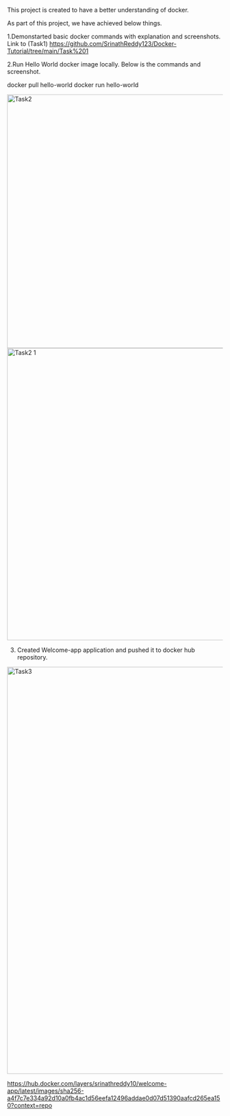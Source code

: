 This project is created to have a better understanding of docker.

As part of this project, we have achieved below things.

1.Demonstarted basic docker commands with explanation and screenshots.
 Link to (Task1)
 https://github.com/SrinathReddy123/Docker-Tutorial/tree/main/Task%201
 
 
2.Run Hello World docker image locally. Below is the commands and screenshot.

   docker pull hello-world
   docker run hello-world
  
   <img width="592" alt="Task2" src="https://user-images.githubusercontent.com/90196559/195873910-632f367f-4b91-491b-8016-d04af93adf42.png">
   
   <img width="682" alt="Task2 1" src="https://user-images.githubusercontent.com/90196559/195873947-a9469cc9-4302-4398-8d2a-77e860c24897.png">

   
3. Created Welcome-app application and pushed it to docker hub repository.   

  <img width="950" alt="Task3" src="https://user-images.githubusercontent.com/90196559/195878786-aa0837b3-65d8-4299-941e-df24f9acfae8.png">

   https://hub.docker.com/layers/srinathreddy10/welcome-app/latest/images/sha256-a4f7c7e334a92d10a0fb4ac1d56eefa12496addae0d07d51390aafcd265ea150?context=repo

